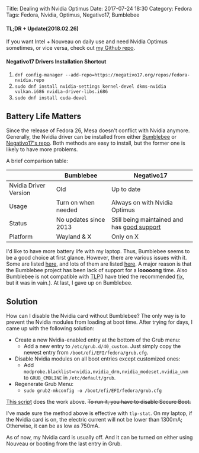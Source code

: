 Title: Dealing with Nvidia Optimus
Date: 2017-07-24 18:30
Category: Fedora
Tags: Fedora, Nvidia, Optimus, Negativo17, Bumblebee

#### TL;DR + Update(2018.02.26)
If you want Intel + Nouveau on daily use and need Nvidia Optimus sometimes, or vice versa, check out [my Github repo](https://github.com/Superdanby/Grub-Nvidia-Entry).

#### Negativo17 Drivers Installation Shortcut
1.  `dnf config-manager --add-repo=https://negativo17.org/repos/fedora-nvidia.repo`
2.  `sudo dnf install nvidia-settings kernel-devel dkms-nvidia vulkan.i686 nvidia-driver-libs.i686`
3.  `sudo dnf install cuda-devel`

## Battery Life Matters
Since the release of Fedora 26, Mesa doesn't conflict with Nvidia anymore. Generally, the Nvidia driver can be installed from either [Bumblebee](https://fedoraproject.org/wiki/Bumblebee) or [Negativo17's repo](https://negativo17.org/nvidia-driver/). Both methods are easy to install, but the former one is likely to have more problems.

A brief comparison table:

|                       | Bumblebee | Negativo17 |
 ---------------------- | --------- | -----------
| Nvidia Driver Version | Old       | Up to date |
| Usage                 | Turn on when needed | Always on with Nvidia Optimus |
| Status                | No updates since 2013 | Still being maintained and has [good support](https://negativo17.org/nvidia-driver/#reply-title) |
| Platform              | Wayland & X | Only on X |


I'd like to have more battery life with my laptop. Thus, Bumblebee seems to be a good choice at first glance. However, there are various issues with it. Some are listed [here](https://fedoraproject.org/wiki/Bumblebee#Troubleshooting), and lots of them are listed [here](https://github.com/Bumblebee-Project/Bumblebee/issues). A major reason is that the Bumblebee project has been lack of support for a **looooong** time. Also Bumblebee is not compatible with [TLP](http://linrunner.de/en/tlp/tlp.html)(I have tried the recommended [fix](http://linrunner.de/en/tlp/docs/tlp-faq.html#nvidia), but it was in vain.). At last, I gave up on Bumblebee.

## Solution

How can I disable the Nvidia card without Bumblebee? The only way is to prevent the Nvidia modules from loading at boot time. After trying for days, I came up with the following solution:

-   Create a new Nvidia-enabled entry at the bottom of the Grub menu:
    -   Add a new entry to `/etc/grub.d/40_custom`. Just simply copy the newest entry from `/boot/efi/EFI/fedora/grub.cfg`.
-   Disable Nvidia modules on all boot entries except customized ones:
    -   Add `modprobe.blacklist=nvidia,nvidia_drm,nvidia_modeset,nvidia_uvm` to `GRUB_CMDLINE` in `/etc/default/grub`.
-   Regenerate Grub Menu:
    -   `sudo grub2-mkconfig -o /boot/efi/EFI/fedora/grub.cfg`

[This script](https://github.com/Superdanby/Grub-Nvidia-Entry) does the work above. <del>To run it, you have to disable Secure Boot.</del>

I've made sure the method above is effective with `tlp-stat`. On my laptop, if the Nvidia card is on, the electric current will not be lower than 1300mA; Otherwise, it can be as low as 750mA.

As of now, my Nvidia card is usually off. And it can be turned on either using Nouveau or booting from the last entry in Grub.
